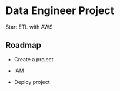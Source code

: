 # Data Engineer Project
Start ETL with AWS 




## Roadmap

- Create a project

- IAM  

- Deploy project


